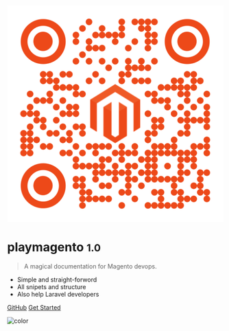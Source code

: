 <!-- _coverpage.md -->

![logo](/_media/logo.svg ':size=10%')

# playmagento <small>1.0</small>

> A magical documentation for Magento devops.

- Simple and straight-forword
- All snipets and structure
- Also help Laravel developers

[GitHub](https://github.com/bappa2du/playmagento/)
[Get Started](#welcome)

![color](#f0f0f0)